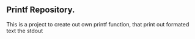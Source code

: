 ## Printf Repository.<br/>
This is a project to create out own printf function, that
print out formated text the stdout
